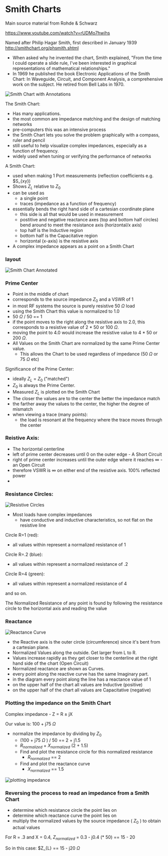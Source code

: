 # Smith Charts

Main source material from Rohde & Schwarz

https://www.youtube.com/watch?v=rUDMo7hwihs


Named after Philip Hagar Smith, first described in January 1939  
http://smithchart.org/phsmith.shtml

- When asked why he invented the chart, Smith explained, "From the time I could operate a slide rule, I've been interested in graphical representations of mathematical relationships." 
- In 1969 he published the book Electronic Applications of the Smith Chart: In Waveguide, Circuit, and Component Analysis, a comprehensive work on the subject. He retired from Bell Labs in 1970. 


![Smith Chart with Annotations](pics/smith_chart.jpg)


The Smith Chart:  
- Has many applications.
- the most common are impedance matching and the design of matching networks
- pre-computers this was an intensive process
- the Smith Chart lets you solve the problem graphically with a compass, ruler and pencil
- still useful to help visualize complex impedances, especially as a function of frequency.
- widely used when tuning or verifying the performance of networks


A Smith Chart:
- used when making 1 Port measurements (reflection coefficients e.g. $S_{xy})
- Shows $Z_{L}$ relative to $Z_{0}$
- can be used as
    - a single point
    - traces (impedance as a function of frequency)
- essentially bends the right hand side of a cartesian coordinate plane 
    -  this side is all that would be used in measurement
    - postitive and negative reactance axes (top and bottom half circles) bend around to meet the resistance axis (horizontal/x axis)
    - top half is the Inductive region
    - bottom half is the Capacitative region
    - horizontal (x-axis) is the resistive axis
- A complex impedance appears as a point on a Smith Chart

### layout

![Smith Chart Annotated](pics/Smith_Chart-annotated1.jpg)

### Prime Center
- Point in the middle of chart
- corresponds to the source impedance $Z_{0}$ and a VSWR of 1
- in most RF systems the source is purely resistive 50 $\Omega$ load
- using the Smith Chart this value is normalized to 1.0
- 50 $\Omega$ / 50 == 1
- if the point moves to the right along the resistive axis to 2.0, this corresponds to a resistive value of 2 * 50 or 100 $\Omega$. 
- moving the point to 4.0 would increase the resistive value to 4 * 50 or 200 $\Omega$. 
- All Values on the Smith Chart are normalized by the same Prime Center value.
    - This allows the Chart to be used regardless of impedance (50 $\Omega$  or 75 $\Omega$ etc) 


Significance of the Prime Center:
- ideally $Z_{L}$ = $Z_{0}$ ("matched")
- $Z_{0}$ is always the Prime Center.
- Measured $Z_{L}$ is plotted on the Smith Chart
- The closer the values are to the center the better the impedance match 
- the farther away the values to the center, the higher the degree of mismatch
- when viewing a trace (many points):
    - the load is resonant at the frequency where the trace moves through the center


### Reistive Axis:
- The horizontal centerline
- left of prime center decreases until 0 on the outer edge - A Short Circuit 
- right of prime center increases until the outer edge where it reaches $\infty$ - an Open Circuit
- therefore VSWR is $\infty$ on either end of the resistive axis. 100% reflected power
-

### Resistance Circles:
![Resistive Circles](pics/Resistive_Circles.png)

- Most loads have complex impedances
    - have conductive and inductive characteristics, so not flat on the resistive line

Circle R=1 (red):
- all values within represent a normalized resistance of 1

Circle R=.2 (blue):
- all values within represent a normalized resistance of .2

Circle R=4 (green):
- all values within represent a normalized resistance of 4

and so on.
 
The Normalized Resistance of any point is found by following the resistance circle to the horizontal axis and reading the value


### Reactance 
![Reactance Curve](pics/reactance_curve.png)

- the Reactive axis is the outer circle (circumference) since it's bent from a cartesian plane.
-  Normalized Values along the outside. Get larger from L to R. 
- Values increase rapidly as they get closer to the centerline at the right hand side of the chart (Open Circuit)
- Normalized reactance are shown as Curves.
- every point along the reactive curve has the same Imaginary part.
- in the diagram every point along the line has a reactance value of 1
- on the upper half of the chart all values are Inductive (positive)
- on the upper half of the chart all values are Capacitative (negative)



### Plotting the impedance on the Smith Chart

Complex impedance - Z = R $\pm$ jX

Our value is: 100 + j75 $\Omega$

- normalize the impedance by dividing by $Z_{0}$
    - (100 + j75 $\Omega$ ) / 50 == 2 + j1.5
    - $R_{normalized}$ + $X_{normalized}$  (2 + 1.5)
    - Find and plot the resistance circle for this normalized resistance
        - $R_{normalized}$ == 2
    - Find and plot the reactance curve
        - $X_{normalized}$ == 1.5

![plotting impedance](pics/plotting_impedance.png)


### Reversing the process to read an impedance from a Smith Chart
- determine which resistance circle the point lies on
- determine which reactance curve the point lies on
- multiply the normalized values by the source impedance ( $Z_{0}$ ) to obtain actual values

For R = .3 and X = 0.4, $Z_{normalized}$  = 0.3  - j0.4 (* 50) == 15 - 20  

So in this case: $Z_{L} == 15 - j20 $\Omega$


```
```
